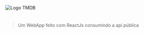 ![Logo TMDB](https://upload.wikimedia.org/wikipedia/commons/6/6e/Tmdb-312x276-logo.png)

#

> Um WebApp feito com ReactJs consumindo a api pública
